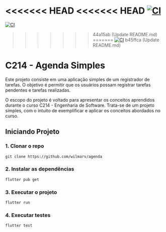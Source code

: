 <<<<<<< HEAD
<<<<<<< HEAD
[![CI](https://github.com/wilmarv/agenda/actions/workflows/Teste%201.yml/badge.svg)](https://github.com/wilmarv/agenda/actions/workflows/Teste%201.yml)
=======
[![CI](https://github.com/wilmarv/agenda/actions/workflows/teste.yml/badge.svg)](https://github.com/wilmarv/agenda/actions/workflows/teste.yml)
>>>>>>> 44a15ab (Update README.md)
=======
[![CI](https://github.com/wilmarv/agenda/actions/workflows/Teste%201.yml/badge.svg)](https://github.com/wilmarv/agenda/actions/workflows/Teste%201.yml)
>>>>>>> b45ffca (Update README.md)

# C214 - Agenda Simples

Este projeto consiste em uma aplicação simples de um registrador de tarefas. O objetivo é permitir que os usuários possam registrar tarefas pendentes e tarefas realizadas.

O escopo do projeto é voltado para apresentar os conceitos aprendidos durante o curso C214 - Engenharia de Software. Trata-se de um projeto simples, com o intuito de exemplificar e aplicar os conceitos abordados no curso.

## Iniciando Projeto

### 1. Clonar o repo

```
git clone https://github.com/wilmarv/agenda
```

### 2. Instalar as dependências

```
flutter pub get
```

### 3. Executar o projeto
```
flutter run
```

### 4. Executar testes
```
flutter test
```
